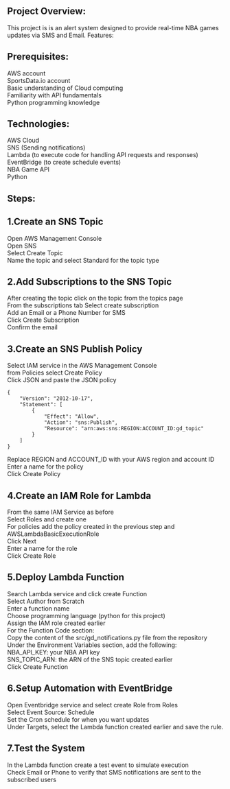 ## Project Overview:
This project is is an alert system designed to provide real-time NBA games updates via SMS and Email.
Features:

## Prerequisites:
AWS account<br/>
SportsData.io account<br/>
Basic understanding of Cloud computing<br/>
Familiarity with API fundamentals<br/>
Python programming knowledge

## Technologies:
AWS Cloud <br/>
SNS (Sending notifications)<br/>
Lambda (to execute code for handling API requests and responses)<br/>
EventBridge (to create schedule events)<br/>
NBA Game API<br/>
Python


## Steps:

## 1.Create an SNS Topic
Open AWS Management Console<br/>
Open SNS<br/>
Select Create Topic<br/>
Name the topic and select Standard for the topic type

## 2.Add Subscriptions to the SNS Topic
After creating the topic click on the topic from the topics page<br/>
From the subscriptions tab Select create subscription<br/>
Add an Email or a Phone Number for SMS <br/>
Click Create Subscription<br/>
Confirm the email

## 3.Create an SNS Publish Policy
Select IAM service in the AWS Management Console<br/>
from Policies select Create Policy<br/>
Click JSON and paste the JSON policy<br/>

```
{
    "Version": "2012-10-17",
    "Statement": [
        {
            "Effect": "Allow",
            "Action": "sns:Publish",
            "Resource": "arn:aws:sns:REGION:ACCOUNT_ID:gd_topic"
        }
    ]
}
```

Replace REGION and ACCOUNT_ID with your AWS region and account ID<br/>
Enter a name for the policy <br/>
Click Create Policy

## 4.Create an IAM Role for Lambda
From the same IAM Service as before<br/>
Select Roles and create one<br/>
For policies add the policy created in the previous step and AWSLambdaBasicExecutionRole<br/>
Click Next<br/>
Enter a name for the role<br/>
Click Create Role

## 5.Deploy Lambda Function
Search Lambda service and click create Function<br/>
Select Author from Scratch<br/>
Enter a function name<br/>
Choose programming language (python for this project)<br/>
Assign the IAM role created earlier<br/>
For the Function Code section:<br/>
Copy the content of the src/gd_notifications.py file from the repository<br/>
Under the Environment Variables section, add the following:<br/>
NBA_API_KEY: your NBA API key<br/>
SNS_TOPIC_ARN: the ARN of the SNS topic created earlier<br/>
Click Create Function

## 6.Setup Automation with EventBridge
Open Eventbridge service and select create Role from Roles<br/>
Select Event Source: Schedule<br/>
Set the Cron schedule for when you want updates<br/>
Under Targets, select the Lambda function created earlier and save the rule.

## 7.Test the System
In the Lambda function create a test event to simulate execution<br/>
Check Email or Phone to verify that SMS notifications are sent to the subscribed users<br/>
